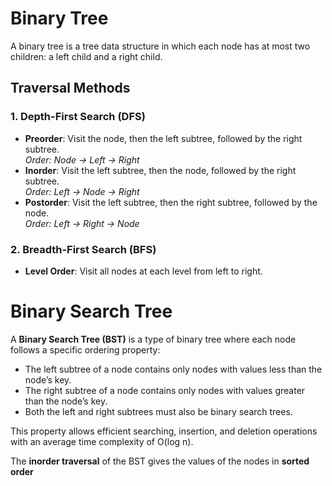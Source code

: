 # Binary Tree

A binary tree is a tree data structure in which each node has at most two children: a left child and a right child.

## Traversal Methods

### 1. Depth-First Search (DFS)
* **Preorder**: Visit the node, then the left subtree, followed by the right subtree.  
  _Order: Node → Left → Right_
* **Inorder**: Visit the left subtree, then the node, followed by the right subtree.  
  _Order: Left → Node → Right_
* **Postorder**: Visit the left subtree, then the right subtree, followed by the node.  
  _Order: Left → Right → Node_

### 2. Breadth-First Search (BFS)
* **Level Order**: Visit all nodes at each level from left to right.


# Binary Search Tree

A **Binary Search Tree (BST)** is a type of binary tree where each node follows a specific ordering property:
* The left subtree of a node contains only nodes with values less than the node’s key.
* The right subtree of a node contains only nodes with values greater than the node’s key.
* Both the left and right subtrees must also be binary search trees.

This property allows efficient searching, insertion, and deletion operations with an average time complexity of O(log n).

The **inorder traversal** of the BST gives the values of the nodes in **sorted order**